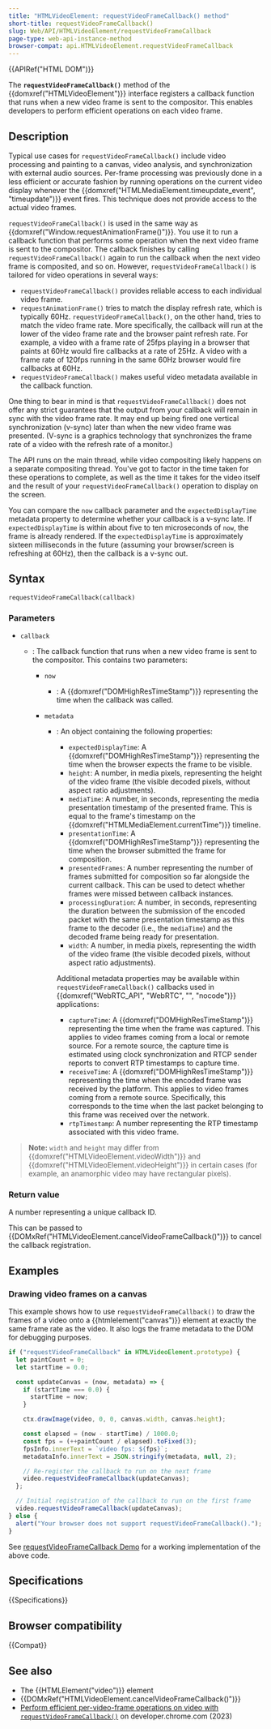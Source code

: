 ```yaml
---
title: "HTMLVideoElement: requestVideoFrameCallback() method"
short-title: requestVideoFrameCallback()
slug: Web/API/HTMLVideoElement/requestVideoFrameCallback
page-type: web-api-instance-method
browser-compat: api.HTMLVideoElement.requestVideoFrameCallback
---
```


{{APIRef("HTML DOM")}}

The **`requestVideoFrameCallback()`** method of the {{domxref("HTMLVideoElement")}} interface registers a callback function that runs when a new video frame is sent to the compositor. This enables developers to perform efficient operations on each video frame.

## Description

Typical use cases for `requestVideoFrameCallback()` include video processing and painting to a canvas, video analysis, and synchronization with external audio sources. Per-frame processing was previously done in a less efficient or accurate fashion by running operations on the current video display whenever the {{domxref("HTMLMediaElement.timeupdate_event", "timeupdate")}} event fires. This technique does not provide access to the actual video frames.

`requestVideoFrameCallback()` is used in the same way as {{domxref("Window.requestAnimationFrame()")}}. You use it to run a callback function that performs some operation when the next video frame is sent to the compositor. The callback finishes by calling `requestVideoFrameCallback()` again to run the callback when the next video frame is composited, and so on. However, `requestVideoFrameCallback()` is tailored for video operations in several ways:

- `requestVideoFrameCallback()` provides reliable access to each individual video frame.
- `requestAnimationFrame()` tries to match the display refresh rate, which is typically 60Hz. `requestVideoFrameCallback()`, on the other hand, tries to match the video frame rate. More specifically, the callback will run at the lower of the video frame rate and the browser paint refresh rate. For example, a video with a frame rate of 25fps playing in a browser that paints at 60Hz would fire callbacks at a rate of 25Hz. A video with a frame rate of 120fps running in the same 60Hz browser would fire callbacks at 60Hz.
- `requestVideoFrameCallback()` makes useful video metadata available in the callback function.

One thing to bear in mind is that `requestVideoFrameCallback()` does not offer any strict guarantees that the output from your callback will remain in sync with the video frame rate. It may end up being fired one vertical synchronization (v-sync) later than when the new video frame was presented. (V-sync is a graphics technology that synchronizes the frame rate of a video with the refresh rate of a monitor.)

The API runs on the main thread, while video compositing likely happens on a separate compositing thread. You've got to factor in the time taken for these operations to complete, as well as the time it takes for the video itself and the result of your `requestVideoFrameCallback()` operation to display on the screen.

You can compare the `now` callback parameter and the `expectedDisplayTime` metadata property to determine whether your callback is a v-sync late. If `expectedDisplayTime` is within about five to ten microseconds of `now`, the frame is already rendered. If the `expectedDisplayTime` is approximately sixteen milliseconds in the future (assuming your browser/screen is refreshing at 60Hz), then the callback is a v-sync out.

## Syntax

```js-nolint
requestVideoFrameCallback(callback)
```

### Parameters

- `callback`

  - : The callback function that runs when a new video frame is sent to the compositor. This contains two parameters:

    - `now`
      - : A {{domxref("DOMHighResTimeStamp")}} representing the time when the callback was called.
    - `metadata`

      - : An object containing the following properties:

        - `expectedDisplayTime`: A {{domxref("DOMHighResTimeStamp")}} representing the time when the browser expects the frame to be visible.
        - `height`: A number, in media pixels, representing the height of the video frame (the visible decoded pixels, without aspect ratio adjustments).
        - `mediaTime`: A number, in seconds, representing the media presentation timestamp of the presented frame. This is equal to the frame's timestamp on the {{domxref("HTMLMediaElement.currentTime")}} timeline.
        - `presentationTime`: A {{domxref("DOMHighResTimeStamp")}} representing the time when the browser submitted the frame for composition.
        - `presentedFrames`: A number representing the number of frames submitted for composition so far alongside the current callback. This can be used to detect whether frames were missed between callback instances.
        - `processingDuration`: A number, in seconds, representing the duration between the submission of the encoded packet with the same presentation timestamp as this frame to the decoder (i.e., the `mediaTime`) and the decoded frame being ready for presentation.
        - `width`: A number, in media pixels, representing the width of the video frame (the visible decoded pixels, without aspect ratio adjustments).

        Additional metadata properties may be available within `requestVideoFrameCallback()` callbacks used in {{domxref("WebRTC_API", "WebRTC", "", "nocode")}} applications:

        - `captureTime`: A {{domxref("DOMHighResTimeStamp")}} representing the time when the frame was captured. This applies to video frames coming from a local or remote source. For a remote source, the capture time is estimated using clock synchronization and RTCP sender reports to convert RTP timestamps to capture time.
        - `receiveTime`: A {{domxref("DOMHighResTimeStamp")}} representing the time when the encoded frame was received by the platform. This applies to video frames coming from a remote source. Specifically, this corresponds to the time when the last packet belonging to this frame was received over the network.
        - `rtpTimestamp`: A number representing the RTP timestamp associated with this video frame.

> **Note:** `width` and `height` may differ from {{domxref("HTMLVideoElement.videoWidth")}} and {{domxref("HTMLVideoElement.videoHeight")}} in certain cases (for example, an anamorphic video may have rectangular pixels).

### Return value

A number representing a unique callback ID.

This can be passed to {{DOMxRef("HTMLVideoElement.cancelVideoFrameCallback()")}} to cancel the callback registration.

## Examples

### Drawing video frames on a canvas

This example shows how to use `requestVideoFrameCallback()` to draw the frames of a video onto a {{htmlelement("canvas")}} element at exactly the same frame rate as the video. It also logs the frame metadata to the DOM for debugging purposes.

```js
if ("requestVideoFrameCallback" in HTMLVideoElement.prototype) {
  let paintCount = 0;
  let startTime = 0.0;

  const updateCanvas = (now, metadata) => {
    if (startTime === 0.0) {
      startTime = now;
    }

    ctx.drawImage(video, 0, 0, canvas.width, canvas.height);

    const elapsed = (now - startTime) / 1000.0;
    const fps = (++paintCount / elapsed).toFixed(3);
    fpsInfo.innerText = `video fps: ${fps}`;
    metadataInfo.innerText = JSON.stringify(metadata, null, 2);

    // Re-register the callback to run on the next frame
    video.requestVideoFrameCallback(updateCanvas);
  };

  // Initial registration of the callback to run on the first frame
  video.requestVideoFrameCallback(updateCanvas);
} else {
  alert("Your browser does not support requestVideoFrameCallback().");
}
```

See [requestVideoFrameCallback Demo](https://requestvideoframecallback.glitch.me/) for a working implementation of the above code.

## Specifications

{{Specifications}}

## Browser compatibility

{{Compat}}

## See also

- The {{HTMLElement("video")}} element
- {{DOMxRef("HTMLVideoElement.cancelVideoFrameCallback()")}}
- [Perform efficient per-video-frame operations on video with `requestVideoFrameCallback()`](https://web.dev/articles/requestvideoframecallback-rvfc) on developer.chrome.com (2023)

